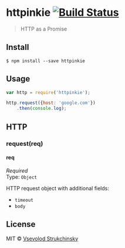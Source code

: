 # httpinkie [![Build Status](https://travis-ci.org/floatdrop/httpinkie.svg?branch=master)](https://travis-ci.org/floatdrop/httpinkie)

> HTTP as a Promise


## Install

```
$ npm install --save httpinkie
```


## Usage

```js
var http = require('httpinkie');

http.request({host: 'google.com'})
	.then(console.log);
```


## HTTP

### request(req)

#### req

*Required*  
Type: `Object`

HTTP request object with additional fields:

 - `timeout`
 - `body`

## License

MIT © [Vsevolod Strukchinsky](http://github.com/floatdrop)

